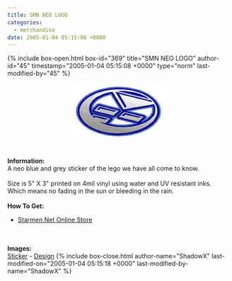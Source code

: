 ```yaml
---
title: SMN NEO LOGO
categories:
  - merchandise
date: 2005-01-04 05:15:08 +0000
---
```

{% include box-open.html box-id="369" title="SMN NEO LOGO" author-id="45" timestamp="2005-01-04 05:15:08 +0000" type="norm" last-modified-by="45" %}
	<center>
	<img src="/merchandise/images/smn_neologo_title.png" border="0" alt="SMN NEO LOGO" />
	</center>
	<br /><br />
	<b>Information:</b>
	<br />
	A neo blue and grey sticker of the lego we have all come to know.
	<br /><br />
	Size is 5" X 3" printed on 4mil vinyl using water and UV resistant inks. Which means 
	no fading in the sun or bleeding in the rain.
	<br /><br />
	<b>How To Get:</b>
	<br />
	<ul>
	<li><a href="http://www.cafeshops.com/starmen.8279443?zoom=yes#zoom">Starmen.Net Online Store</a></li>
	</ul>
	<br /><br />
	<b>Images:</b>
	<br />
	<a href="/merchandise/images/smn_neologo_sticker.jpg">Sticker</a> - <a href="/merchandise/images/smn_neologo_design.jpg">Design</a>
{% include box-close.html author-name="ShadowX" last-modified-on="2005-01-04 05:15:18 +0000" last-modified-by-name="ShadowX" %}

